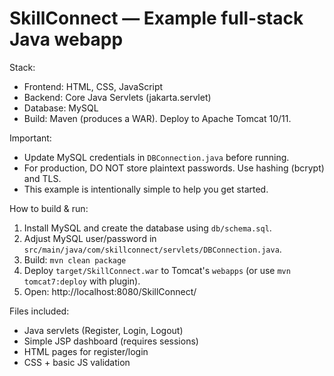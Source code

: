 # SkillConnect — Example full-stack Java webapp

Stack:
- Frontend: HTML, CSS, JavaScript
- Backend: Core Java Servlets (jakarta.servlet)
- Database: MySQL
- Build: Maven (produces a WAR). Deploy to Apache Tomcat 10/11.

Important:
- Update MySQL credentials in `DBConnection.java` before running.
- For production, DO NOT store plaintext passwords. Use hashing (bcrypt) and TLS.
- This example is intentionally simple to help you get started.

How to build & run:
1. Install MySQL and create the database using `db/schema.sql`.
2. Adjust MySQL user/password in `src/main/java/com/skillconnect/servlets/DBConnection.java`.
3. Build: `mvn clean package`
4. Deploy `target/SkillConnect.war` to Tomcat's `webapps` (or use `mvn tomcat7:deploy` with plugin).
5. Open: http://localhost:8080/SkillConnect/

Files included:
- Java servlets (Register, Login, Logout)
- Simple JSP dashboard (requires sessions)
- HTML pages for register/login
- CSS + basic JS validation

